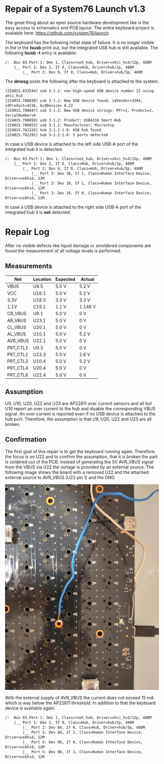 # Repair of a System76 Launch v1.3

The great thing about an open source hardware development like is the easy
access to schematics and PCB layout.
The entire keyboard project is available here: https://github.com/system76/launch

The keyboard has the following initial state of failure.
It is no longer visible in the in the **lsusb** print out, but the integrated
USB hub is still available.
The following **lsusb -t** entry is available:


    /:  Bus 03.Port 1: Dev 1, Class=root_hub, Driver=xhci_hcd/12p, 480M
        |__ Port 1: Dev 2, If 0, Class=Hub, Driver=hub/2p, 480M
            |__ Port 2: Dev 9, If 0, Class=Hub, Driver=hub/5p, 480M

The **dmesg** posts the following after the keyboard is attached to the
system:


    [224015.633544] usb 3-1.2: new high-speed USB device number 12 using xhci_hcd
    [224015.780839] usb 3-1.2: New USB device found, idVendor=3384, idProduct=4216, bcdDevice= 6.22
    [224015.780847] usb 3-1.2: New USB device strings: Mfr=1, Product=2, SerialNumber=0
    [224015.780850] usb 3-1.2: Product: USB4216 Smart Hub
    [224015.780853] usb 3-1.2: Manufacturer: Microchip
    [224015.782226] hub 3-1.2:1.0: USB hub found
    [224015.782292] hub 3-1.2:1.0: 5 ports detected


In case a USB device is attached to the left side USB-A port of the integrated
hub it is detected.


    /:  Bus 03.Port 1: Dev 1, Class=root_hub, Driver=xhci_hcd/12p, 480M
        |__ Port 1: Dev 2, If 0, Class=Hub, Driver=hub/2p, 480M
            |__ Port 2: Dev 9, If 0, Class=Hub, Driver=hub/5p, 480M
                |__ Port 3: Dev 10, If 1, Class=Human Interface Device, Driver=usbhid, 12M
                |__ Port 3: Dev 10, If 2, Class=Human Interface Device, Driver=usbhid, 12M
                |__ Port 3: Dev 10, If 0, Class=Human Interface Device, Driver=usbhid, 12M


In case a USB device is attached to the right side USB-A port of the integrated
hub it is **not** detected.

# Repair Log

After no visible defects like liquid damage or smoldered components are found
the measurement of all voltage levels is performed.

## Measurements

| Net      | Location | Expected | Actual  |
|----------|----------|----------|---------|
| VBUS     | U9.5     | 5.0 V    | 5.2 V   |
| VCC      | U16.1    | 5.0 V    | 5.2 V   |
| 3.3V     | U18.5    | 3.3 V    | 3.3 V   |
| 1.1V     | C19.1    | 1.1 V    | 1.146 V |
| CR_VBUS  | U9.1     | 5.0 V    | 0 V     |
| AR_VBUS  | U23.1    | 5.0 V    | 0 V     |
| CL_VBUS  | U20.1    | 5.0 V    | 0 V     |
| AL_VBUS  | U10.1    | 5.0 V    | 5.2 V   |
| AVR_VBUS | U22.1    | 5.0 V    | 0 V     |
| PRT_CTL1 | U9.3     | 5.0 V    | 0 V     |
| PRT_CTL2 | U23.3    | 5.0 V    | 2.6 V   |
| PRT_CTL3 | U10.4    | 5.0 V    | 5.2 V   |
| PRT_CTL4 | U20.4    | 5.0 V    | 0 V     |
| PRT_CTL6 | U22.4    | 5.0 V    | 0 V     |

## Assumption

U9, U10, U20, U22 and U23 are AP22811 over current sensors and all but U10
report an over current to the hub and disable the corresponding VBUS signal.
An over current is reported even if no USB device is attached to the hub port.
Therefore, the assumption is that U9, U20, U22 and U23 are all broken.

## Confirmation

The first goal of this repair is to get the keyboard running again.
Therefore, the focus is on U22 and to confirm the assumption, that it is broken
the part is soldered out of the PCB.
Instead of generating the 5V AVR_VBUS signal from the VBUS via U22 the voltage
is provided by an external source.
The following image shows the board with a removed U22 and the attached
external source to AVR_VBUS (U22 pin 1) and the GND.

![External AVR_VBUS](/images/removed_u22_external_AVR_VBUS.jpeg?raw=true)

With the external supply of AVR_VBUS the current does not exceed 15 mA which is
way below the AP22811 threshold.
In addition to that the keyboard device is available again:


    /:  Bus 03.Port 1: Dev 1, Class=root_hub, Driver=xhci_hcd/12p, 480M
        |__ Port 1: Dev 2, If 0, Class=Hub, Driver=hub/2p, 480M
            |__ Port 2: Dev 84, If 0, Class=Hub, Driver=hub/5p, 480M
            |__ Port 5: Dev 86, If 2, Class=Human Interface Device, Driver=usbhid, 12M
            |__ Port 5: Dev 86, If 0, Class=Human Interface Device, Driver=usbhid, 12M
            |__ Port 5: Dev 86, If 1, Class=Human Interface Device, Driver=usbhid, 12M



